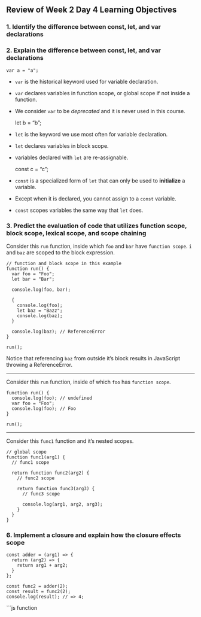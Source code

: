 Review of Week 2 Day 4 Learning Objectives
------------------------------------------

### 1. Identify the difference between const, let, and var declarations

### 2. Explain the difference between const, let, and var declarations

    var a = "a";

-   `var` is the historical keyword used for variable declaration.
-   `var` declares variables in function scope, or global scope if not inside a function.
-   We consider `var` to be *deprecated* and it is never used in this course.

    let b = “b”;

-   `let` is the keyword we use most often for variable declaration.
-   `let` declares variables in block scope.
-   variables declared with `let` are re-assignable.

    const c = “c”;

-   `const` is a specialized form of `let` that can only be used to **initialize** a variable.
-   Except when it is declared, you cannot assign to a `const` variable.
-   `const` scopes variables the same way that `let` does.

### 3. Predict the evaluation of code that utilizes function scope, block scope, lexical scope, and scope chaining

Consider this `run` function, inside which `foo` and `bar` have `function scope`. `i` and `baz` are scoped to the block expression.

    // function and block scope in this example
    function run() {
      var foo = "Foo";
      let bar = "Bar";

      console.log(foo, bar);

      {
        console.log(foo);
        let baz = "Bazz";
        console.log(baz);
      }

      console.log(baz); // ReferenceError
    }

    run();

Notice that referencing `baz` from outside it’s block results in JavaScript throwing a ReferenceError.

------------------------------------------------------------------------

Consider this `run` function, inside of which `foo` has `function scope`.

    function run() {
      console.log(foo); // undefined
      var foo = "Foo";
      console.log(foo); // Foo
    }

    run();

------------------------------------------------------------------------

Consider this `func1` function and it’s nested scopes.

    // global scope
    function func1(arg1) {
      // func1 scope

      return function func2(arg2) {
        // func2 scope

        return function func3(arg3) {
          // func3 scope

          console.log(arg1, arg2, arg3);
        }
      }
    }

### 6. Implement a closure and explain how the closure effects scope

    const adder = (arg1) => {
      return (arg2) => {
        return arg1 + arg2;
      }
    };

    const func2 = adder(2);
    const result = func2(2);
    console.log(result); // => 4;

\`\`\`js function
